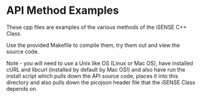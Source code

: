 API Method Examples
===================

These cpp files are examples of the various methods of the iSENSE C++ Class.

Use the provided Makefile to compile them, try them out and view the source code.

Note - you will need to use a Unix like OS (Linux or Mac OS), have installed cURL and libcurl
(installed by default by Mac OS!) and also have run the install script which pulls down the
API source code, places it into this directory and also pulls down the picojson header file
that the iSENSE Class depends on.
